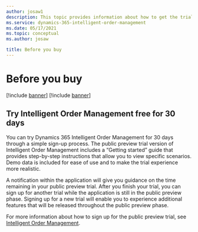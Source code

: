```yaml
---
author: josaw1
description: This topic provides information about how to get the trial version of Dynamics 365 Intelligent Order Management.
ms.service: dynamics-365-intelligent-order-management
ms.date: 05/17/2021
ms.topic: conceptual
ms.author: josaw

title: Before you buy
---
```



# Before you buy

[!include [banner](includes/banner.md)]
[!include [banner](includes/preview-banner.md)]

## Try Intelligent Order Management free for 30 days 

You can try Dynamics 365 Intelligent Order Management for 30 days through a simple sign-up process. The public preview trial version of Intelligent Order Management includes a “Getting started” guide that provides step-by-step instructions that allow you to view specific scenarios. Demo data is included for ease of use and to make the trial experience more realistic. 

A notification within the application will give you guidance on the time remaining in your public preview trial. After you finish your trial, you can sign up for another trial while the application is still in the public preview phase. Signing up for a new trial will enable you to experience additional features that will be released throughout the public preview phase. 

For more information about how to sign up for the public preview trial, see [Intelligent Order Management](https://dynamics.microsoft.com/eintelligent-order-management/). 
